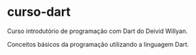 # curso-dart
Curso introdutório de programação com Dart do Deivid Willyan.

Conceitos básicos da programação utilizando a linguagem Dart.
